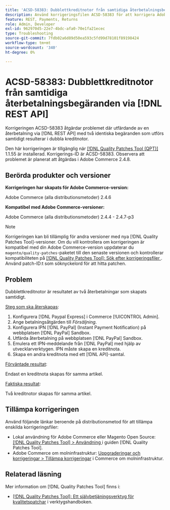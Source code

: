 ```yaml
---
title: 'ACSD-58383: Dubblettkreditnotor från samtidiga återbetalningsbegäranden via  [!DNL REST API]'
description: Använd korrigeringsfilen ACSD-58383 för att korrigera Adobe Commerce-problemet där två identiska begäranden som körs samtidigt och som återbetalas via  [!DNL REST API]  skapar dubblettkreditnotor.
feature: REST, Payments, Returns
role: Admin, Developer
exl-id: 962970d5-22e7-4bdc-afa0-70e1fa21ecec
type: Troubleshooting
source-git-commit: 7fdb02a6d89d50ea593c5fd99d78101f89198424
workflow-type: tm+mt
source-wordcount: '340'
ht-degree: 0%

---
```


# ACSD-58383: Dubblettkreditnotor från samtidiga återbetalningsbegäranden via [!DNL REST API]

Korrigeringen ACSD-58383 åtgärdar problemet där utfärdande av en återbetalning via [!DNL REST API] med två identiska begäranden som utförs samtidigt resulterar i dubbla kreditnotor.

Den här korrigeringen är tillgänglig när [[!DNL Quality Patches Tool (QPT)]](/help/tools/quality-patches-tool/quality-patches-tool-to-self-serve-quality-patches.md) 1.1.55 är installerad. Korrigerings-ID är ACSD-58383. Observera att problemet är planerat att åtgärdas i Adobe Commerce 2.4.8.

## Berörda produkter och versioner

**Korrigeringen har skapats för Adobe Commerce-version:**

Adobe Commerce (alla distributionsmetoder) 2.4.6

**Kompatibel med Adobe Commerce-versioner:**

Adobe Commerce (alla distributionsmetoder) 2.4.4 - 2.4.7-p3


>[!NOTE]
>
>Korrigeringen kan bli tillämplig för andra versioner med nya [!DNL Quality Patches Tool]-versioner. Om du vill kontrollera om korrigeringen är kompatibel med din Adobe Commerce-version uppdaterar du `magento/quality-patches`-paketet till den senaste versionen och kontrollerar kompatibiliteten på [[!DNL Quality Patches Tool]: Sök efter korrigeringsfiler ](https://experienceleague.adobe.com/tools/commerce-quality-patches/index.html). Använd patch-ID:t som söknyckelord för att hitta patchen.

## Problem

Dubblettkreditnotor är resultatet av två återbetalningar som skapats samtidigt.

<u>Steg som ska återskapas</u>:

1. Konfigurera [!DNL Paypal Express] i Commerce [!UICONTROL Admin].
1. Ange betalningsåtgärden till *Försäljning*.
1. Konfigurera IPN [!DNL PayPal] (Instant Payment Notification) på webbplatsen [!DNL PayPal] Sandbox.
1. Utfärda återbetalning på webbplatsen [!DNL PayPal] Sandbox.
1. Emulera ett IPN-meddelande från [!DNL PayPal] med hjälp av utvecklarverktygen. IPN måste skapa en kreditnota.
1. Skapa en andra kreditnota med ett [!DNL API]-samtal.

<u>Förväntade resultat</u>:

Endast en kreditnota skapas för samma artikel.


<u>Faktiska resultat</u>:

Två kreditnotor skapas för samma artikel.

## Tillämpa korrigeringen

Använd följande länkar beroende på distributionsmetod för att tillämpa enskilda korrigeringsfiler:

* Lokal användning för Adobe Commerce eller Magento Open Source: [[!DNL Quality Patches Tool] > Användning ](/help/tools/quality-patches-tool/usage.md) i guiden [!DNL Quality Patches Tool].
* Adobe Commerce om molninfrastruktur: [Uppgraderingar och korrigeringar > Tillämpa korrigeringar](https://experienceleague.adobe.com/docs/commerce-cloud-service/user-guide/develop/upgrade/apply-patches.html) i Commerce om molninfrastruktur.


## Relaterad läsning

Mer information om [!DNL Quality Patches Tool] finns i:

* [[!DNL Quality Patches Tool]: Ett självbetjäningsverktyg för kvalitetspatchar](/help/tools/quality-patches-tool/quality-patches-tool-to-self-serve-quality-patches.md) i verktygshandboken.
